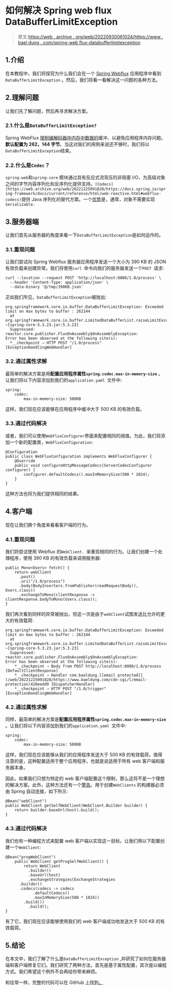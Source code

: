 # 如何解决 Spring web flux DataBufferLimitException

> 原文:[https://web . archive . org/web/20220930061024/https://www . bael dung . com/spring-web flux-databufferlimitexception](https://web.archive.org/web/20220930061024/https://www.baeldung.com/spring-webflux-databufferlimitexception)

## 1.介绍

在本教程中，我们将探究为什么我们会在一个 [Spring Webflux](/web/20221225091828/https://www.baeldung.com/spring-webflux) 应用程序中看到`DataBufferLimitException` 。然后，我们将看一看解决这一问题的各种方法。

## 2.理解问题

让我们先了解问题，然后再寻求解决方案。

### 2.1.什么是`DataBufferLimitException?`

Spring WebFlux [限制编解码器中内存中数据的](https://web.archive.org/web/20221225091828/https://docs.spring.io/spring-framework/docs/5.2.6.RELEASE/spring-framework-reference/web-reactive.html#webflux-codecs-limits)缓冲，以避免应用程序内存问题。**默认配置为 262，144 字节**。当这对我们的用例来说还不够时，我们将以`DataBufferLimitException`结束。

### 2.2.什么是`Codec`？

`spring-web`和`spring-core` 模块通过具有反应式流背压的非阻塞 I/O，为高级对象之间的字节内容序列化和反序列化提供支持。`[Codecs](https://web.archive.org/web/20221225091828/https://docs.spring.io/spring-framework/docs/current/reference/html/web-reactive.html#webflux-codecs)`提供 Java 序列化的替代方案。一个[优势](https://web.archive.org/web/20221225091828/https://docs.spring.io/spring-integration/reference/html/codec.html#codec)是，通常，对象不需要实现`Serializable.  `

## 3.服务器端

让我们首先从服务器的角度来看一下`DataBufferLimitException`是如何运作的。

### 3.1.重现问题

让我们尝试向 Spring Webflux 服务器应用程序发送一个大小为 390 KB 的 JSON 有效负载来创建异常。我们将使用`curl `命令向我们的服务器发送一个`POST `请求:

```
curl --location --request POST 'http://localhost:8080/1.0/process' \
  --header 'Content-Type: application/json' \
  --data-binary '@/tmp/390KB.json'
```

正如我们所见，`DataBufferLimitException`被抛出:

```
org.springframework.core.io.buffer.DataBufferLimitException: Exceeded limit on max bytes to buffer : 262144
  at org.springframework.core.io.buffer.LimitedDataBufferList.raiseLimitException(LimitedDataBufferList.java:99) ~[spring-core-5.3.23.jar:5.3.23]
  Suppressed: reactor.core.publisher.FluxOnAssembly$OnAssemblyException: 
Error has been observed at the following site(s):
  *__checkpoint ⇢ HTTP POST "/1.0/process" [ExceptionHandlingWebHandler]
```

### 3.2.通过属性求解

最简单的解决方案是用**配置应用程序属性`spring.codec.max-in-memory-size`** 。让我们将以下内容添加到我们的`application.yaml `文件中:

```
spring:
    codec:
        max-in-memory-size: 500KB
```

这样，我们现在应该能够在应用程序中缓冲大于 500 KB 的有效负载。

### 3.3.通过代码解决

或者，我们可以使用`WebFluxConfigurer`界面来配置相同的阈值。为此，我们将添加一个新的配置类，`WebFluxConfiguration:`

```
@Configuration
public class WebFluxConfiguration implements WebFluxConfigurer {
    @Override
    public void configureHttpMessageCodecs(ServerCodecConfigurer configurer) {
        configurer.defaultCodecs().maxInMemorySize(500 * 1024);
    }
}
```

这种方法也将为我们提供相同的结果。

## 4.客户端

现在让我们换个角度来看看客户端的行为。

### 4.1.重现问题

我们将尝试使用 Webflux 的`WebClient. `来重现相同的行为。让我们创建一个处理程序，使用 390 KB 的有效负载来调用服务器:

```
public Mono<Users> fetch() {
    return webClient
      .post()
      .uri("/1.0/process")
      .body(BodyInserters.fromPublisher(readRequestBody(), Users.class))
      .exchangeToMono(clientResponse -> clientResponse.bodyToMono(Users.class));
}
```

我们再次看到同样的异常被抛出，但这一次是由于`webClient`试图发送比允许的更大的有效载荷:

```
org.springframework.core.io.buffer.DataBufferLimitException: Exceeded limit on max bytes to buffer : 262144
  at org.springframework.core.io.buffer.LimitedDataBufferList.raiseLimitException(LimitedDataBufferList.java:99) ~[spring-core-5.3.23.jar:5.3.23]
  Suppressed: reactor.core.publisher.FluxOnAssembly$OnAssemblyException: 
Error has been observed at the following site(s):
    *__checkpoint ⇢ Body from POST http://localhost:8080/1.0/process [DefaultClientResponse]
    *__checkpoint ⇢ Handler com.baeldung.[[email protected]](/web/20221225091828/https://www.baeldung.com/cdn-cgi/l/email-protection)428eedd9 [DispatcherHandler]
    *__checkpoint ⇢ HTTP POST "/1.0/trigger" [ExceptionHandlingWebHandler]
```

### 4.2.通过属性求解

同样，最简单的解决方案是**配置应用程序属性`spring.codec.max-in-memory-size`** 。让我们将以下内容添加到我们的`application.yaml `文件中:

```
spring:
    codec:
        max-in-memory-size: 500KB
```

这样，我们现在应该能够从我们的应用程序发送大于 500 KB 的有效载荷。值得注意的是，这种配置适用于整个应用程序，也就是说适用于所有 web 客户端和服务器本身。

因此，如果我们只想为特定的 web 客户端配置这个限制，那么这将不是一个理想的解决方案。此外，这种方法还有一个[警告](https://web.archive.org/web/20221225091828/https://github.com/spring-projects/spring-boot/issues/27836)。用于创建`WebClients` 的构建器必须由 Spring 自动连接，如下所示:

```
@Bean("webClient")
public WebClient getSelfWebClient(WebClient.Builder builder) {
    return builder.baseUrl(host).build();
}
```

### 4.3.通过代码解决

我们也有一种编程方式来配置 web 客户端以实现这一目标。让我们用以下配置创建一个`WebClient`:

```
@Bean("progWebClient")
    public WebClient getProgSelfWebClient() {
        return WebClient
          .builder()
          .baseUrl(host)
          .exchangeStrategies(ExchangeStrategies
	  .builder()
	  .codecs(codecs -> codecs
            .defaultCodecs()
            .maxInMemorySize(500 * 1024))
	    .build())
          .build();
}
```

有了它，我们现在应该能够使用我们的 web 客户端成功地发送大于 500 KB 的有效载荷。

## 5.结论

在本文中，我们了解了什么是`DataBufferLimitException` ,并研究了如何在服务器端和客户端修复它们。我们研究了两种方法，首先是基于属性配置，其次是以编程方式。我们希望这个例外不会再给你带来麻烦。

和往常一样，完整的代码可以在 GitHub 上找到[。](https://web.archive.org/web/20221225091828/https://github.com/eugenp/tutorials/tree/master/spring-reactive-modules)
